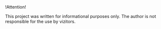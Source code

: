 !Attention!

This project was written for informational purposes only. The author is not responsible for the use by vizitors.
